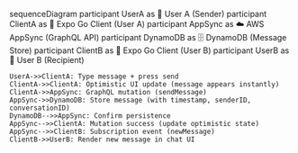 sequenceDiagram
    participant UserA as 👤 User A (Sender)
    participant ClientA as 📱 Expo Go Client (User A)
    participant AppSync as ☁️ AWS AppSync (GraphQL API)
    participant DynamoDB as 🗄️ DynamoDB (Message Store)
    participant ClientB as 📱 Expo Go Client (User B)
    participant UserB as 👤 User B (Recipient)

    UserA->>ClientA: Type message + press send
    ClientA->>ClientA: Optimistic UI update (message appears instantly)
    ClientA->>AppSync: GraphQL mutation (sendMessage)
    AppSync->>DynamoDB: Store message (with timestamp, senderID, conversationID)
    DynamoDB-->>AppSync: Confirm persistence
    AppSync-->>ClientA: Mutation success (update optimistic state)
    AppSync-->>ClientB: Subscription event (newMessage)
    ClientB->>UserB: Render new message in chat UI
